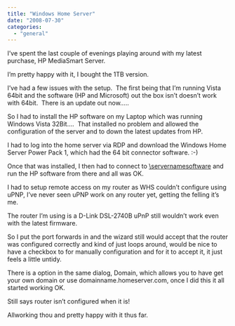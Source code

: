 ```yaml
---
title: "Windows Home Server"
date: "2008-07-30"
categories: 
  - "general"
---
```


I’ve spent the last couple of evenings playing around with my latest purchase, HP MediaSmart Server.

I’m pretty happy with it, I bought the 1TB version.

I’ve had a few issues with the setup.  The first being that I’m running Vista 64bit and the software (HP and Microsoft) out the box isn’t doesn’t work with 64bit.  There is an update out now…..

So I had to install the HP software on my Laptop which was running Windows Vista 32Bit….  That installed no problem and allowed the configuration of the server and to down the latest updates from HP.

I had to log into the home server via RDP and download the Windows Home Server Power Pack 1, which had the 64 bit connector software. :-)

Once that was installed, I then had to connect to [\\servernamesoftware](//\servernamesoftware) and run the HP software from there and all was OK.

I had to setup remote access on my router as WHS couldn’t configure using uPNP, I’ve never seen uPNP work on any router yet, getting the felling it’s me.

The router I’m using is a D-Link DSL-2740B uPnP still wouldn’t work even with the latest firmware.

So I put the port forwards in and the wizard still would accept that the router was configured correctly and kind of just loops around, would be nice to have a checkbox to for manually configuration and for it to accept it, it just feels a little untidy.

There is a option in the same dialog, Domain, which allows you to have get your own domain or use domainname.homeserver.com, once I did this it all started working OK.

Still says router isn’t configured when it is!

Allworking thou and pretty happy with it thus far.
